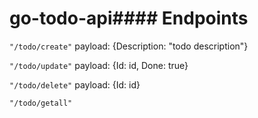 # go-todo-api#### Endpoints

`"/todo/create"`
payload: {Description: "todo description"}

`"/todo/update"`
payload: {Id: id, Done: true}

`"/todo/delete"`
payload: {Id: id}

`"/todo/getall"`

